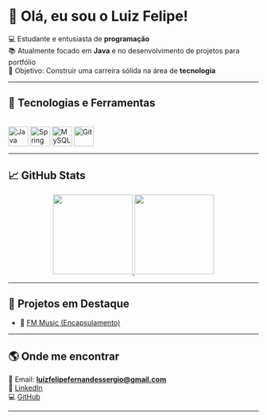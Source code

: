 # 👋 Olá, eu sou o Luiz Felipe!  

💻 Estudante e entusiasta de **programação**  
📚 Atualmente focado em **Java** e no desenvolvimento de projetos para portfólio  
🎯 Objetivo: Construir uma carreira sólida na área de **tecnologia**  

---

## 🚀 Tecnologias e Ferramentas
<div style="display: inline_block"><br>
  <img align="center" alt="Java" height="40" width="40" src="https://cdn.jsdelivr.net/gh/devicons/devicon/icons/java/java-original.svg" />
  <img align="center" alt="Spring" height="40" width="40" src="https://cdn.jsdelivr.net/gh/devicons/devicon/icons/spring/spring-original.svg" />
  <img align="center" alt="MySQL" height="40" width="40" src="https://cdn.jsdelivr.net/gh/devicons/devicon/icons/mysql/mysql-original.svg" />
  <img align="center" alt="Git" height="40" width="40" src="https://cdn.jsdelivr.net/gh/devicons/devicon/icons/git/git-original.svg" />
</div>  

---

## 📈 GitHub Stats
<div align="center">
  <a href="https://github.com/luizflfelipe">
    <img height="160em" src="https://github-readme-stats.vercel.app/api?username=luizflfelipe&show_icons=true&theme=radical"/>
    <img height="160em" src="https://github-readme-stats.vercel.app/api/top-langs/?username=luizflfelipe&layout=compact&langs_count=7&theme=radical"/>
  </a>
</div>

---

## 📌 Projetos em Destaque
- 🔹 [FM Music (Encapsulamento)](https://github.com/luizflfelipe/FM-Music)  

---

## 🌎 Onde me encontrar
📧 Email: **luizfelipefernandessergio@gmail.com**  
🔗 [LinkedIn](linkedin.com/in/luiz-felipe-fernandes-sergio/)  
💻 [GitHub](https://github.com/luizflfelipe)  

---
